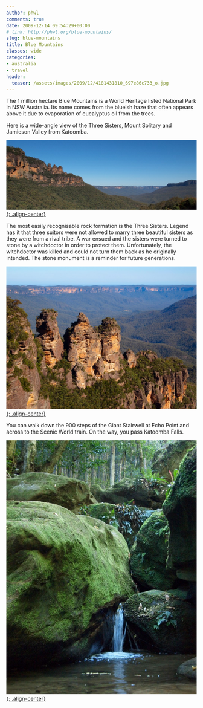 ```yaml
---
author: phwl
comments: true
date: 2009-12-14 09:54:29+00:00
# link: http://phwl.org/blue-mountains/
slug: blue-mountains
title: Blue Mountains
classes: wide
categories:
- australia
- travel
header:
  teaser: /assets/images/2009/12/4181431810_697e86c733_o.jpg
---
```


The 1 million hectare Blue Mountains is a World Heritage listed National Park in NSW Australia. Its name comes from the blueish haze that often appears above it due to evaporation of eucalyptus oil from the trees.

Here is a wide-angle view of the Three Sisters, Mount Solitary and Jamieson Valley from Katoomba.

[![](/assets/images/2009/12/4181431810_697e86c733_o.jpg){: .align-center}](/assets/images/2009/12/4181431810_697e86c733_o.jpg)
<!-- more -->

The most easily recognisable rock formation is the Three Sisters. Legend has it that three suitors were not allowed to marry three beautiful sisters as they were from a rival tribe. A war ensued and the sisters were turned to stone by a witchdoctor in order to protect them. Unfortunately, the witchdoctor was killed and could not turn them back as he originally intended. The stone monument is a reminder for future generations.

[![](/assets/images/2009/12/4183727923_b37982c2ab_o.jpg){: .align-center}](/assets/images/2009/12/4183727923_b37982c2ab_o.jpg)

You can walk down the 900 steps of the Giant Stairwell at Echo Point and across to the Scenic World train. On the way, you pass Katoomba Falls.

[![](/assets/images/2009/12/4181451760_9050626a77_o.jpg){: .align-center}](/assets/images/2009/12/4181451760_9050626a77_o.jpg)
